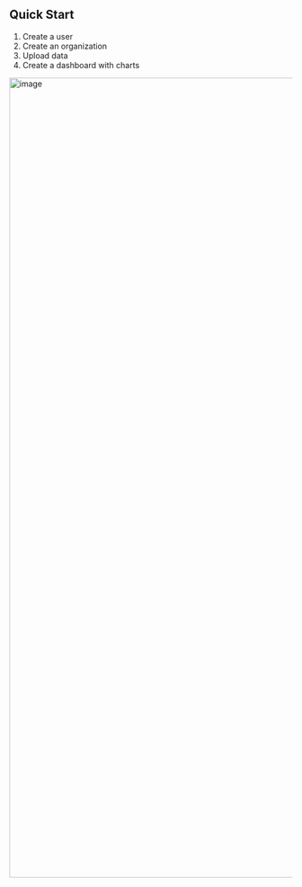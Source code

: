 ## Quick Start

1. Create a user 
2. Create an organization 
3. Upload data 
4. Create a dashboard with charts 
<img width="1424" alt="image" src="https://user-images.githubusercontent.com/6178318/171272909-f68d2454-e129-469a-be77-74f78410c14c.png">
